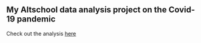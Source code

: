 ## My Altschool data analysis project on the Covid-19 pandemic

Check out the analysis [here](https://github.com/angie-art/altschool-project/blob/15f1d7a6bdf8c22486d7e5ea4d67942d2be11fe6/Altschool_project__Exam.ipynb)
